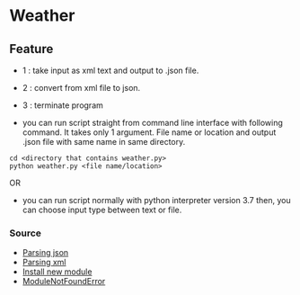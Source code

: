 # Weather

## Feature
- 1 : take input as xml text and output to .json file.
- 2 : convert from xml file to json.
- 3 : terminate program


- you can run script straight from command line interface with following command. It takes only 1 argument. File name or location and output .json file with same name in same directory.
```
cd <directory that contains weather.py>
python weather.py <file name/location>
```
OR

- you can run script normally with python interpreter version 3.7 then, you can choose input type between text or file.

### Source
- [Parsing json](https://realpython.com/python-json/)
- [Parsing xml](https://docs.python-guide.org/scenarios/xml/)
- [Install new module](https://stackoverflow.com/questions/12332975/installing-python-module-within-code)
- [ModuleNotFoundError](https://stackoverflow.com/questions/14050281/how-to-check-if-a-python-module-exists-without-importing-it)
